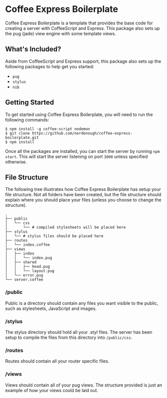 # Coffee Express Boilerplate
Coffee Express Boilerplate is a template that provides the base code for
creating a server with CoffeeScript and Express. This package also sets up
the pug (jade) view engine with some template views.

## What's Included?
Aside from CoffeeScript and Express support, this package also sets up the
following packages to help get you started:

- `pug`
- `stylus`
- `nib`

## Getting Started
To get started using Coffee Express Boilerplate, you will need to run the
following commands:

```
$ npm install -g coffee-script nodemon
$ git clone https://github.com/nerdenough/coffee-express-boilerplate.git
$ npm install
```

Once all the packages are installed, you can start the server by running `npm
start`. This will start the server listening on port `3000` unless specified
otherwise.

## File Structure
The following tree illustrates how Coffee Express Boilerplate has setup your
file structure. Not all folders have been created, but the file structure should
explain where you should place your files (unless you choose to change the
structure).

```
.
├── public
│   └── css
│       └── # compiled stylesheets will be placed here
├── stylus
│   └── # stylus files should be placed here
├── routes
│   └── index.coffee
├── views
│   ├── index
│   │   └── index.pug
│   ├── shared
│   │   ├── head.pug
│   │   └── layout.pug
│   └── error.pug
└── server.coffee
```


### /public
Public is a directory should contain any files you want visible to the public,
such as stylesheets, JavaScript and images.

### /stylus
The stylus directory should hold all your .styl files. The server has been setup
to compile the files from this directory into `/public/css`.

### /routes
Routes should contain all your router specific files.

### /views
Views should contain all of your pug views. The structure provided is just an
example of how your views could be laid out.
